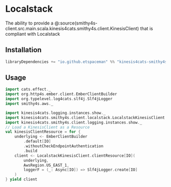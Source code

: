 # Localstack

The ability to provide a @:source(smithy4s-client.src.main.scala.kinesis4cats.smithy4s.client.KinesisClient) that is compliant with Localstack

## Installation

```scala
libraryDependencies += "io.github.etspaceman" %% "kinesis4cats-smithy4s-client-localstack" % "@VERSION@"
```

## Usage

```scala mdoc:compile-only
import cats.effect._
import org.http4s.ember.client.EmberClientBuilder
import org.typelevel.log4cats.slf4j.Slf4jLogger
import smithy4s.aws._

import kinesis4cats.logging.instances.show._
import kinesis4cats.smithy4s.client.localstack.LocalstackKinesisClient
import kinesis4cats.smithy4s.client.logging.instances.show._
// Load a KinesisClient as a Resource
val kinesisClientResource = for {
    underlying <- EmberClientBuilder
        .default[IO]
        .withoutCheckEndpointAuthentication
        .build
    client <- LocalstackKinesisClient.clientResource[IO](
        underlying,
        AwsRegion.US_EAST_1,
        loggerF = (_: Async[IO]) => Slf4jLogger.create[IO]
    )
} yield client
```
